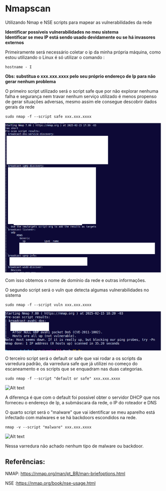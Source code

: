 # Nmapscan

Utilizando Nmap e NSE scripts para mapear as vulnerabilidades da rede

**Identificar possíveis vulnerabilidades no meu sistema**\
**Identificar se meu IP está sendo usado devidamente ou se há invasores externos**


Primeiramente será necessário coletar o ip da minha própria máquina, como estou utilizando o Linux é só utilizar o comando :

```
hostname - I
```
**Obs: substitua o xxx.xxx.xxxx pelo seu próprio endereço de Ip para não gerar nenhum problema**

O primeiro script utilizado será o script safe que por não explorar nenhuma falha e segurança nem travar nenhum serviço utilizado é menos propenso de gerar situações adversas, mesmo assim ele consegue descobrir dados gerais da rede

```
sudo nmap -f --script safe xxx.xxx.xxxx

```
![!\[Alt text\](image.png)](Prints/image.png)


Com isso obtemos o nome de domínio da rede e outras informações.

O segundo script será o vuln que detecta algumas vulnerabilidades no sistema

```
sudo nmap -f --script vuln xxx.xxx.xxxx

```
![Alt text](image2.png)


O terceiro script será o default or safe que vai rodar a os scripts da varredura padrão, da varredura safe que já utilizei no começo do escaneamento e os scripts que se enquadram nas duas categorias.

```
sudo nmap -f --script "default or safe" xxx.xxx.xxxx

```
![Alt text](image3.png)

A diferença é que com o default foi possível obter o servidor DHCP que nos forneceu o endereço de Ip, a submáscara da rede, o IP do roteador e DNS

O quarto script será o "malware" que vai identificar se meu aparelho está infectado com malwares e se há backdoors escondidos na rede.

```
nmap -v --script "malware" xxx.xxx.xxxx

```

![Alt text](image4.png)

Nessa varredura não achado nenhum tipo de malware ou backdoor.

## Referências: 
NMAP: https://nmap.org/man/pt_BR/man-briefoptions.html

NSE :https://nmap.org/book/nse-usage.html
